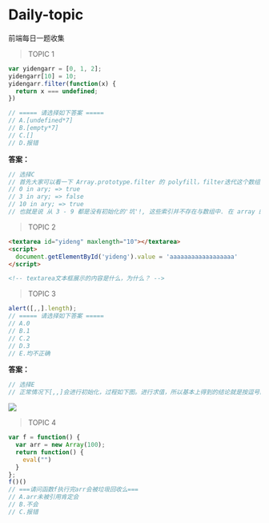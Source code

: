# Daily-topic

前端每日一题收集

> TOPIC 1

```js
var yidengarr = [0, 1, 2];
yidengarr[10] = 10;
yidengarr.filter(function(x) {
  return x === undefined;
})

// ===== 请选择如下答案 =====
// A.[undefined*7]
// B.[empty*7]
// C.[]
// D.报错
```

**答案：**

```js
// 选择C
// 首先大家可以看一下 Array.prototype.filter 的 polyfill，filter迭代这个数组的时候, 首先检查了这个索引值是不是数组的一个属性, 那么我们测试一下.
// 0 in ary; => true
// 3 in ary; => false
// 10 in ary; => true
// 也就是说 从 3 - 9 都是没有初始化的'坑'!, 这些索引并不存在与数组中. 在 array 的函数调用的时候是会跳过这些'坑'的.
```

> TOPIC 2

```html
<textarea id="yideng" maxlength="10"></textarea>
<script>
  document.getElementById('yideng').value = 'aaaaaaaaaaaaaaaaaa'
</script>

<!-- textarea文本框展示的内容是什么，为什么？ -->
```

> TOPIC 3

```js
alert([,,].length);
// ===== 请选择如下答案 =====
// A.0
// B.1
// C.2
// D.3
// E.均不正确
```

**答案：**

```js
// 选择E
// 正常情况下[,,]会进行初始化，过程如下图。进行求值，所以基本上得到的结论就是按逗号的个数进行计算。所以等于2（ES6的标准也是最后一个已逗号结尾）.但是在IE8以下为[占,占,占]，所以等于3。
```

![](http://cdn-blog.liusixin.cn/topic3.jpg)

> TOPIC 4

```js
var f = function() {
  var arr = new Array(100);
  return function() {
    eval("")
  }
};
f()()
// ===请问函数f执行完arr会被垃圾回收么===
// A.arr未被引用肯定会
// B.不会
// C.报错
```